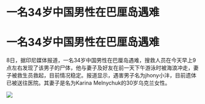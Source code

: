 # 一名34岁中国男性在巴厘岛遇难

# 一名34岁中国男性在巴厘岛遇难

8日，据印尼媒体报道，一名34岁中国男性在巴厘岛遇难，搜救人员在今天早上9点左右发现了该男子的尸体，他与妻子及好友在前一天下午游泳时被海浪冲走，妻子被救生员救起，目前情况稳定。报道显示，遇害男子名为jhony小沣，目前遗体已被送往医院。其妻子是名为Karina
Melnychuk的30岁乌克兰女性。

![](https://inews.gtimg.com/news_bt/O8A6BwHhxQyjsP41Pq5yEIVXWSgzg94rTIpeQBxn4l1PoAA/1000)

